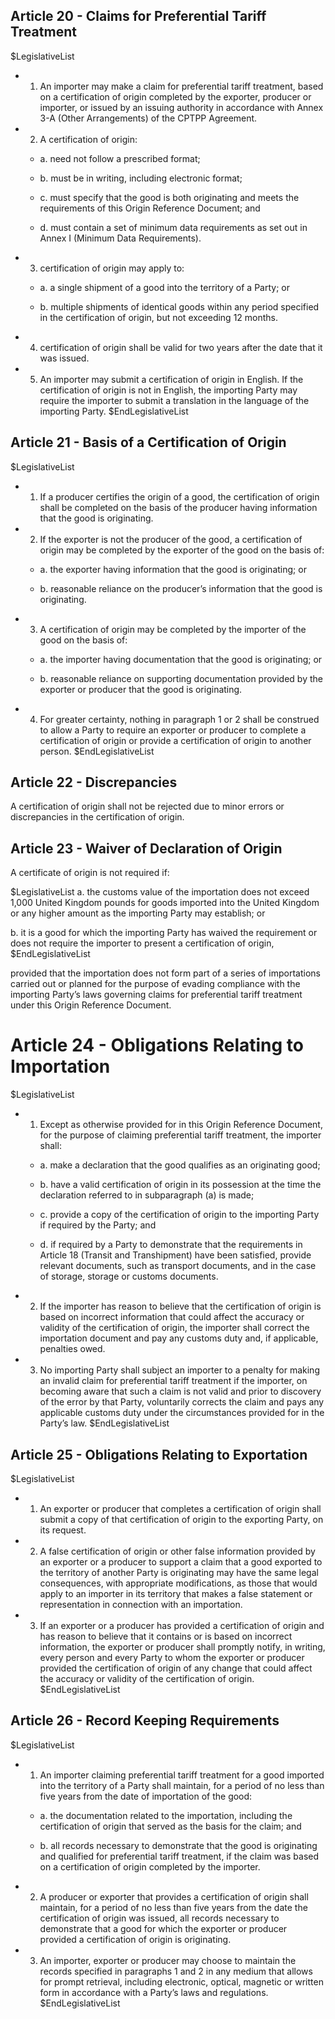## Article 20 - Claims for Preferential Tariff Treatment

$LegislativeList
* 1. An importer may make a claim for preferential tariff treatment, based on a certification of origin completed by the exporter, producer or importer, or issued by an issuing authority in accordance with Annex 3-A (Other Arrangements) of the CPTPP Agreement.

* 2. A certification of origin:

  * a. need not follow a prescribed format;

  * b. must be in writing, including electronic format;

  * c. must specify that the good is both originating and meets the requirements of this Origin Reference Document; and

  * d. must contain a set of minimum data requirements as set out in Annex I (Minimum Data Requirements).

* 3. certification of origin may apply to:

  * a. a single shipment of a good into the territory of a Party; or

  * b. multiple shipments of identical goods within any period specified in the certification of origin, but not exceeding 12 months.

* 4. certification of origin shall be valid for two years after the date that it was issued.

* 5. An importer may submit a certification of origin in English. If the certification of origin is not in English, the importing Party may require the importer to submit a translation in the language of the importing Party.
$EndLegislativeList

## Article 21 - Basis of a Certification of Origin

$LegislativeList
* 1. If a producer certifies the origin of a good, the certification of origin shall be completed on the basis of the producer having information that the good is originating.

* 2. If the exporter is not the producer of the good, a certification of origin may be completed by the exporter of the good on the basis of:

  * a. the exporter having information that the good is originating; or

  * b. reasonable reliance on the producer’s information that the good is originating.

* 3. A certification of origin may be completed by the importer of the good on the basis of:

  * a. the importer having documentation that the good is originating; or

  * b. reasonable reliance on supporting documentation provided by the exporter or producer that the good is originating.

* 4. For greater certainty, nothing in paragraph 1 or 2 shall be construed to allow a Party to require an exporter or producer to complete a certification of origin or provide a certification of origin to another person.
$EndLegislativeList

## Article 22 - Discrepancies

A certification of origin shall not be rejected due to minor errors or discrepancies in the certification of origin.

## Article 23 - Waiver of Declaration of Origin 

A certificate of origin is not required if:

$LegislativeList
a. the customs value of the importation does not exceed 1,000 United Kingdom pounds for goods imported into the United Kingdom or any higher amount as the importing Party may establish; or

b. it is a good for which the importing Party has waived the requirement or does not require the importer to present a certification of origin,
$EndLegislativeList

provided that the importation does not form part of a series of importations carried out or planned for the purpose of evading compliance with the importing Party’s laws governing claims for preferential tariff treatment under this Origin Reference Document.

#  Article 24 - Obligations Relating to Importation

$LegislativeList
* 1. Except as otherwise provided for in this Origin Reference Document, for the purpose of claiming preferential tariff treatment, the importer shall:

  * a. make a declaration that the good qualifies as an originating good;

  * b. have a valid certification of origin in its possession at the time the declaration referred to in subparagraph (a) is made;

  * c. provide a copy of the certification of origin to the importing Party if required by the Party; and

  * d. if required by a Party to demonstrate that the requirements in Article 18 (Transit and Transhipment) have been satisfied, provide relevant documents, such as transport documents, and in the case of storage, storage or customs documents.

* 2. If the importer has reason to believe that the certification of origin is based on incorrect information that could affect the accuracy or validity of the certification of origin, the importer shall correct the importation document and pay any customs duty and, if applicable, penalties owed.

* 3. No importing Party shall subject an importer to a penalty for making an invalid claim for preferential tariff treatment if the importer, on becoming aware that such a claim is not valid and prior to discovery of the error by that Party, voluntarily corrects the claim and pays any applicable customs duty under the circumstances provided for in the Party’s law.
$EndLegislativeList

## Article 25 - Obligations Relating to Exportation

$LegislativeList
* 1. An exporter or producer that completes a certification of origin shall submit a copy of that certification of origin to the exporting Party, on its request.

* 2. A false certification of origin or other false information provided by an exporter or a producer to support a claim that a good exported to the territory of another Party is originating may have the same legal consequences, with appropriate modifications, as those that would apply to an importer in its territory that makes a false statement or representation in connection with an importation.

* 3. If an exporter or a producer has provided a certification of origin and has reason to believe that it contains or is based on incorrect information, the exporter or producer shall promptly notify, in writing, every person and every Party to whom the exporter or producer provided the certification of origin of any change that could affect the accuracy or validity of the certification of origin.
$EndLegislativeList

## Article 26 - Record Keeping Requirements

$LegislativeList
* 1. An importer claiming preferential tariff treatment for a good imported into the territory of a Party shall maintain, for a period of no less than five years from the date of importation of the good:

  * a. the documentation related to the importation, including the certification of origin that served as the basis for the claim; and

  * b. all records necessary to demonstrate that the good is originating and qualified for preferential tariff treatment, if the claim was based on a certification of origin completed by the importer.

* 2. A producer or exporter that provides a certification of origin shall maintain, for a period of no less than five years from the date the certification of origin was issued, all records necessary to demonstrate that a good for which the exporter or producer provided a certification of origin is originating. 

* 3. An importer, exporter or producer may choose to maintain the records specified in paragraphs 1 and 2 in any medium that allows for prompt retrieval, including electronic, optical, magnetic or written form in accordance with a Party’s laws and regulations.
$EndLegislativeList